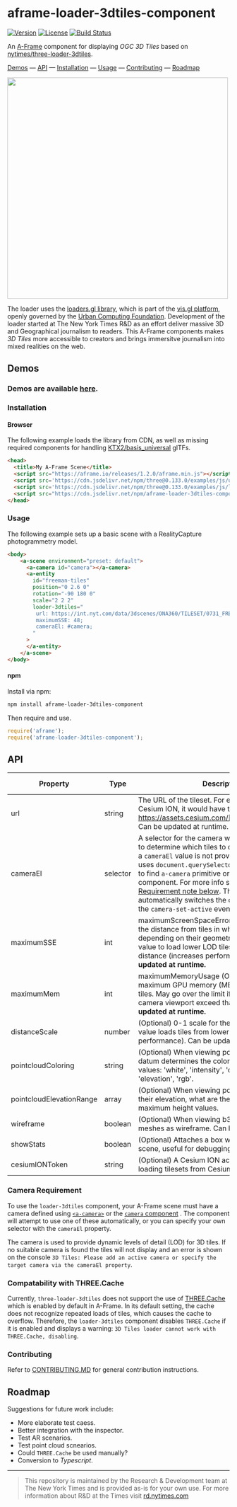 # aframe-loader-3dtiles-component

[![Version](http://img.shields.io/npm/v/aframe-loader-3dtiles-component.svg?style=flat-square)](https://npmjs.org/package/aframe-loader-3dtiles-component)
[![License](http://img.shields.io/npm/l/aframe-loader-3dtiles-component.svg?style=flat-square)](https://npmjs.org/package/aframe-loader-3dtiles-component)
[![Build Status](https://cloud.drone.io/api/badges/nytimes/aframe-loader-3dtiles-component/status.svg)](https://cloud.drone.io/nytimes/aframe-loader-3dtiles-component)

An [A-Frame](https://aframe.io) component for displaying _OGC 3D Tiles_ based on [nytimes/three-loader-3dtiles](https://github.com/nytimes/three-loader-3dtiles).

[Demos](#demos) &mdash;
[API](#api) &mdash;
[Installation](#installation) &mdash;
[Usage](#usage) &mdash;
[Contributing](#contributing) &mdash;
[Roadmap](#roadmap)


<img src="https://user-images.githubusercontent.com/39962/141192128-3449b84d-8575-4e86-aab3-f615d22a16b5.jpg" width="500px">

The loader uses the [loaders.gl library](https://github.com/visgl/loaders.gl), which is part of the [vis.gl platform](https://vis.gl/), openly governed by the [Urban Computing Foundation](https://uc.foundation/). Development of the loader started at The New York Times R&D as an effort deliver massive 3D and Geographical journalism to readers. This A-Frame components makes _3D Tiles_ more accessible to creators and brings immersitve journalism into mixed realities on the web.

## Demos
### Demos are available [here](https://nytimes.github.io/aframe-loader-3dtiles-component).


### Installation

#### Browser

The following example loads the library from CDN, as well as missing required components for handling [KTX2/basis_universal](https://github.com/BinomialLLC/basis_universal) glTFs.

```html
<head>
  <title>My A-Frame Scene</title>
  <script src="https://aframe.io/releases/1.2.0/aframe.min.js"></script>
  <script src='https://cdn.jsdelivr.net/npm/three@0.133.0/examples/js/utils/WorkerPool.js'></script>
  <script src='https://cdn.jsdelivr.net/npm/three@0.133.0/examples/js/loaders/KTX2Loader.js'></script>
  <script src="https://cdn.jsdelivr.net/npm/aframe-loader-3dtiles-component@1.0.0/dist/aframe-loader-3dtiles-component.min.js"></script>
</head>
```
### Usage

The following example sets up a basic scene with a RealityCapture photogrammetry model.

```html
<body>
    <a-scene environment="preset: default">
      <a-camera id="camera"></a-camera>
      <a-entity
        id="freeman-tiles"
        position="0 2.6 0"
        rotation="-90 180 0"
        scale="2 2 2"
        loader-3dtiles="
         url: https://int.nyt.com/data/3dscenes/ONA360/TILESET/0731_FREEMAN_ALLEY_10M_A_36x8K__10K-PN_50P_DB/tileset_tileset.json; 
         maximumSSE: 48;
         cameraEl: #camera;
        "
      >
      </a-entity>
    </a-scene>
</body>
```

#### npm

Install via npm:

```bash
npm install aframe-loader-3dtiles-component
```

Then require and use.

```js
require('aframe');
require('aframe-loader-3dtiles-component');
```

## API

| Property | Type | Description | Default Value |
|----------|------|-------------|---------------|
| url | string | The URL of the tileset. For example if using Cesium ION, it would have the form: https://assets.cesium.com/[ASSET_ID]/tileset.json. Can be updated at runtime.| '' |
| cameraEl | selector | A selector for the camera whose position is used to determine which tiles to display at which LOD. If a `cameraEl` value is not provided then component uses `document.querySelector('a-scene').camera` to find `a-camera` primitive or entity with `camera` component. For more info see [Camera Requirement note below](#camera-requirement). The component automatically switches the camera in response to the `camera-set-active` event. | '' |
| maximumSSE | int | maximumScreenSpaceError (Optional) determines the distance from tiles in which they are refined, depending on their geometrical size. Increase the value to load lower LOD tiles from the same view distance (increases performance). **Cannot be updated at runtime.** | 16 |
| maximumMem | int | maximumMemoryUsage (Optional) determines maximum GPU memory (MB) to use for displaying tiles. May go over the limit if tiles within the camera viewport exceed that amount. **Cannot be updated at runtime.** | 32 |
| distanceScale | number | (Optional) 0-1 scale for the LOD quality. A lower value loads tiles from lower LODs (increases performance). Can be updated at runtime.| 1.0 |
| pointcloudColoring | string | (Optional) When viewing point clouds, which datum determines the color of a point. Possible values: 'white', 'intensity', 'classification', 'elevation', 'rgb'.| 'white' |
| pointcloudElevationRange | array | (Optional) When viewing point clouds colored by their elevation, what are the minimum and maximum height values.| 0, 400 |
| wireframe | boolean | (Optional) When viewing b3dm (mesh) tiles, show meshes as wireframe. Can be updated at runtime. | false | 
| showStats | boolean | (Optional) Attaches a box with tilestats to the scene, useful for debugging. | false | 
| cesiumIONToken | string | (Optional) A Cesium ION access token when loading tilesets from Cesium ION. | '' |

### Camera Requirement
To use the `loader-3dtiles` component, your A-Frame scene must have a camera defined using [`<a-camera>`](https://aframe.io/docs/1.2.0/primitives/a-camera.html) or the [`camera` component](https://aframe.io/docs/1.2.0/components/camera.html) . The component will attempt to use one of these automatically, or you can specify your own selector with the `cameraEl` property.

The camera is used to provide dynamic levels of detail (LOD) for 3D tiles. If no suitable camera is found the tiles will not display and an error is shown on the console `3D Tiles: Please add an active camera or specify the target camera via the cameraEl property`.

### Compatability with THREE.Cache
Currently, `three-loader-3dtiles` does not support the use of [THREE.Cache](https://threejs.org/docs/#api/en/loaders/Cache) which is enabled by default in A-Frame. In its default setting, the cache does not recognize repeated loads of tiles, which causes the cache to overflow. Therefore, the `loader-3dtiles` component disables `THREE.Cache` if it is enabled and displays a warning: `3D Tiles loader cannot work with THREE.Cache, disabling`.

### Contributing

Refer to [CONTRIBUTING.MD](./CONTRIBUTING.md) for general contribution instructions.


## Roadmap
Suggestions for future work include:

- More elaborate test caess.
- Better integration with the inspector.
- Test AR scenarios.
- Test point cloud scnearios.
- Could `THREE.Cache` be used manually?
- Conversion to _Typescript_.


 ---

> This repository is maintained by the Research & Development team at The New York Times and is provided as-is for your own use. For more information about R&D at the Times visit [rd.nytimes.com](https://rd.nytimes.com)
